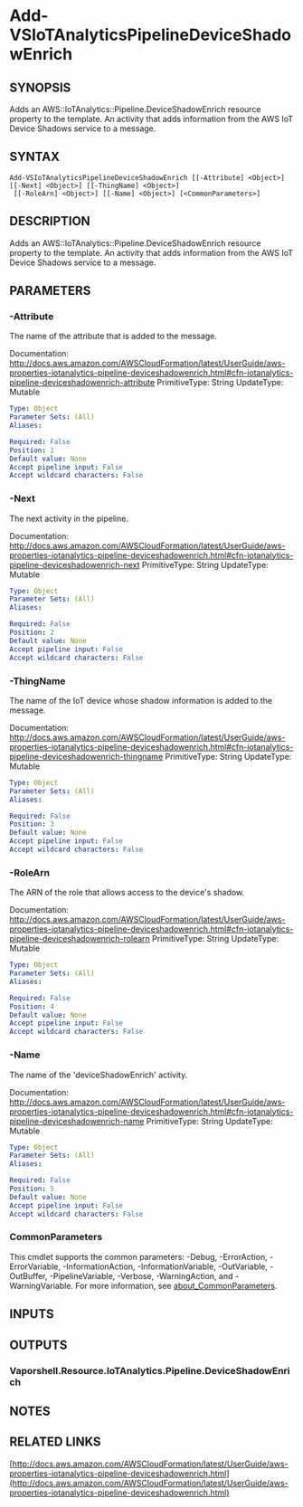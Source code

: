 # Add-VSIoTAnalyticsPipelineDeviceShadowEnrich

## SYNOPSIS
Adds an AWS::IoTAnalytics::Pipeline.DeviceShadowEnrich resource property to the template.
An activity that adds information from the AWS IoT Device Shadows service to a message.

## SYNTAX

```
Add-VSIoTAnalyticsPipelineDeviceShadowEnrich [[-Attribute] <Object>] [[-Next] <Object>] [[-ThingName] <Object>]
 [[-RoleArn] <Object>] [[-Name] <Object>] [<CommonParameters>]
```

## DESCRIPTION
Adds an AWS::IoTAnalytics::Pipeline.DeviceShadowEnrich resource property to the template.
An activity that adds information from the AWS IoT Device Shadows service to a message.

## PARAMETERS

### -Attribute
The name of the attribute that is added to the message.

Documentation: http://docs.aws.amazon.com/AWSCloudFormation/latest/UserGuide/aws-properties-iotanalytics-pipeline-deviceshadowenrich.html#cfn-iotanalytics-pipeline-deviceshadowenrich-attribute
PrimitiveType: String
UpdateType: Mutable

```yaml
Type: Object
Parameter Sets: (All)
Aliases:

Required: False
Position: 1
Default value: None
Accept pipeline input: False
Accept wildcard characters: False
```

### -Next
The next activity in the pipeline.

Documentation: http://docs.aws.amazon.com/AWSCloudFormation/latest/UserGuide/aws-properties-iotanalytics-pipeline-deviceshadowenrich.html#cfn-iotanalytics-pipeline-deviceshadowenrich-next
PrimitiveType: String
UpdateType: Mutable

```yaml
Type: Object
Parameter Sets: (All)
Aliases:

Required: False
Position: 2
Default value: None
Accept pipeline input: False
Accept wildcard characters: False
```

### -ThingName
The name of the IoT device whose shadow information is added to the message.

Documentation: http://docs.aws.amazon.com/AWSCloudFormation/latest/UserGuide/aws-properties-iotanalytics-pipeline-deviceshadowenrich.html#cfn-iotanalytics-pipeline-deviceshadowenrich-thingname
PrimitiveType: String
UpdateType: Mutable

```yaml
Type: Object
Parameter Sets: (All)
Aliases:

Required: False
Position: 3
Default value: None
Accept pipeline input: False
Accept wildcard characters: False
```

### -RoleArn
The ARN of the role that allows access to the device's shadow.

Documentation: http://docs.aws.amazon.com/AWSCloudFormation/latest/UserGuide/aws-properties-iotanalytics-pipeline-deviceshadowenrich.html#cfn-iotanalytics-pipeline-deviceshadowenrich-rolearn
PrimitiveType: String
UpdateType: Mutable

```yaml
Type: Object
Parameter Sets: (All)
Aliases:

Required: False
Position: 4
Default value: None
Accept pipeline input: False
Accept wildcard characters: False
```

### -Name
The name of the 'deviceShadowEnrich' activity.

Documentation: http://docs.aws.amazon.com/AWSCloudFormation/latest/UserGuide/aws-properties-iotanalytics-pipeline-deviceshadowenrich.html#cfn-iotanalytics-pipeline-deviceshadowenrich-name
PrimitiveType: String
UpdateType: Mutable

```yaml
Type: Object
Parameter Sets: (All)
Aliases:

Required: False
Position: 5
Default value: None
Accept pipeline input: False
Accept wildcard characters: False
```

### CommonParameters
This cmdlet supports the common parameters: -Debug, -ErrorAction, -ErrorVariable, -InformationAction, -InformationVariable, -OutVariable, -OutBuffer, -PipelineVariable, -Verbose, -WarningAction, and -WarningVariable. For more information, see [about_CommonParameters](http://go.microsoft.com/fwlink/?LinkID=113216).

## INPUTS

## OUTPUTS

### Vaporshell.Resource.IoTAnalytics.Pipeline.DeviceShadowEnrich
## NOTES

## RELATED LINKS

[http://docs.aws.amazon.com/AWSCloudFormation/latest/UserGuide/aws-properties-iotanalytics-pipeline-deviceshadowenrich.html](http://docs.aws.amazon.com/AWSCloudFormation/latest/UserGuide/aws-properties-iotanalytics-pipeline-deviceshadowenrich.html)


